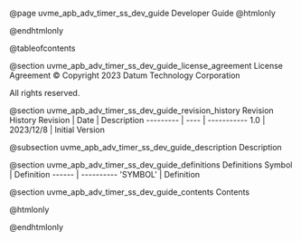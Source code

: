 @page uvme_apb_adv_timer_ss_dev_guide Developer Guide
@htmlonly
<div class="autonumbering">
@endhtmlonly


@tableofcontents


@section uvme_apb_adv_timer_ss_dev_guide_license_agreement License Agreement
© Copyright 2023 Datum Technology Corporation

All rights reserved.


@section uvme_apb_adv_timer_ss_dev_guide_revision_history Revision History
Revision  | Date | Description
--------- | ---- | -----------
1.0 | 2023/12/8 | Initial Version

@subsection uvme_apb_adv_timer_ss_dev_guide_description Description


@section uvme_apb_adv_timer_ss_dev_guide_definitions Definitions
Symbol | Definition
------ | ----------
 'SYMBOL' | Definition


@section uvme_apb_adv_timer_ss_dev_guide_contents Contents


@htmlonly
</div>
@endhtmlonly